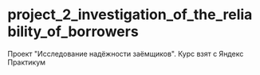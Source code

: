 # project_2_investigation_of_the_reliability_of_borrowers
Проект "Исследование надёжности заёмщиков". Курс взят с Яндекс Практикум
